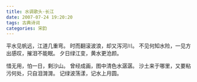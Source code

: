 ```yaml
---
title: 水调歌头·长江
date: 2007-07-24 19:20:20
tags: 古典诗词
categories: 宋韵
---
```

平水见帆远，江道几重弯。
时而翻滚波浪，却又泻河川。
不见何知水险，一见方出感叹，摧泪不能眠。
夕日绿江变，黄水更沧颜。

惜无用，怕一日，剩沙山。
曾经成画，图中清色水潺潺。
沙土来于哪里，又要粘污何处，只自泪潸潸。
记绿波荡漾，记水上月圆。